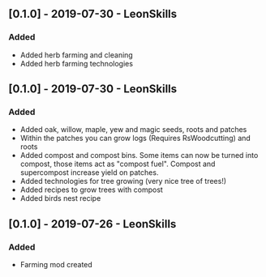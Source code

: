 ## [0.1.0] - 2019-07-30 - LeonSkills
### Added
- Added herb farming and cleaning
- Added herb farming technologies

## [0.1.0] - 2019-07-30 - LeonSkills
### Added
- Added oak, willow, maple, yew and magic seeds, roots and patches
- Within the patches you can grow logs (Requires RsWoodcutting) and roots
- Added compost and compost bins. Some items can now be turned into compost, those items act as "compost fuel". Compost and supercompost increase yield on patches.
- Added technologies for tree growing (very nice tree of trees!)
- Added recipes to grow trees with compost
- Added birds nest recipe


## [0.1.0] - 2019-07-26 - LeonSkills
### Added
- Farming mod created
